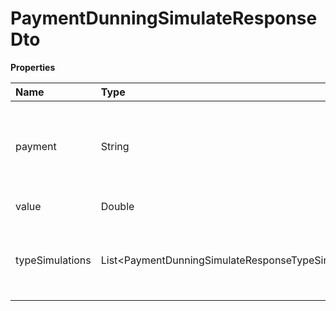 # PaymentDunningSimulateResponseDto

**Properties**

| Name            | Type                                                        | Required | Description                                                    |
| :-------------- | :---------------------------------------------------------- | :------- | :------------------------------------------------------------- |
| payment         | String                                                      | ❌       | Unique identifier of the payment to be recovered in Asaas      |
| value           | Double                                                      | ❌       | Payment amount                                                 |
| typeSimulations | List\<PaymentDunningSimulateResponseTypeSimulationItemDto\> | ❌       | Simulation of denial request for each type of denial available |

<!-- This file was generated by liblab | https://liblab.com/ -->
